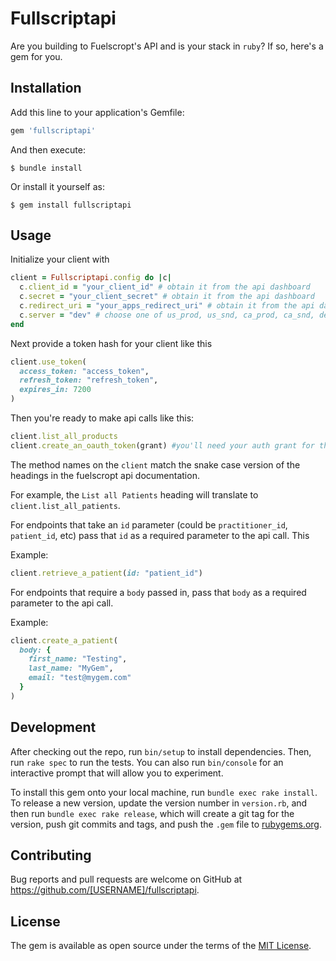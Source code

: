 # Fullscriptapi

Are you building to Fuelscropt's API and is your stack in `ruby`? If so, here's a gem for you.

## Installation

Add this line to your application's Gemfile:

```ruby
gem 'fullscriptapi'
```

And then execute:

    $ bundle install

Or install it yourself as:

    $ gem install fullscriptapi

## Usage

Initialize your client with

``` ruby
client = Fullscriptapi.config do |c|
  c.client_id = "your_client_id" # obtain it from the api dashboard
  c.secret = "your_client_secret" # obtain it from the api dashboard
  c.redirect_uri = "your_apps_redirect_uri" # obtain it from the api dashboard
  c.server = "dev" # choose one of us_prod, us_snd, ca_prod, ca_snd, dev
end
```

Next provide a token hash for your client like this

``` ruby
client.use_token(
  access_token: "access_token",
  refresh_token: "refresh_token",
  expires_in: 7200
)
```

Then you're ready to make api calls like this:

``` ruby
client.list_all_products
client.create_an_oauth_token(grant) #you'll need your auth grant for this
```

The method names on the `client` match the snake case version of the headings in the fuelscropt api documentation.

For example, the `List all Patients` heading will translate to `client.list_all_patients`.

For endpoints that take an `id` parameter (could be `practitioner_id`, `patient_id`, etc) pass that `id` as a required parameter to the api call. This

Example:

``` ruby
client.retrieve_a_patient(id: "patient_id")
```

For endpoints that require a `body` passed in, pass that `body` as a required parameter to the api call.

Example:

``` ruby
client.create_a_patient(
  body: {
    first_name: "Testing",
    last_name: "MyGem",
    email: "test@mygem.com"
  }
)
```

## Development

After checking out the repo, run `bin/setup` to install dependencies. Then, run `rake spec` to run the tests. You can also run `bin/console` for an interactive prompt that will allow you to experiment.

To install this gem onto your local machine, run `bundle exec rake install`. To release a new version, update the version number in `version.rb`, and then run `bundle exec rake release`, which will create a git tag for the version, push git commits and tags, and push the `.gem` file to [rubygems.org](https://rubygems.org).

## Contributing

Bug reports and pull requests are welcome on GitHub at https://github.com/[USERNAME]/fullscriptapi.


## License

The gem is available as open source under the terms of the [MIT License](https://opensource.org/licenses/MIT).
